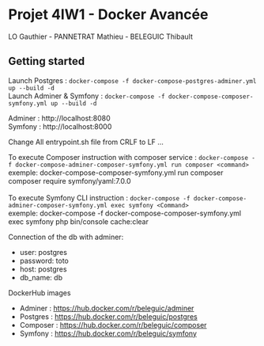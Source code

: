 # Projet 4IW1 - Docker Avancée

LO Gauthier - PANNETRAT Mathieu - BELEGUIC Thibault

## Getting started

Launch Postgres : `docker-compose -f docker-compose-postgres-adminer.yml up --build -d` <br>
Launch Adminer & Symfony : `docker-compose -f docker-compose-composer-symfony.yml up --build -d`

Adminer : http://localhost:8080<br>
Symfony : http://localhost:8000

Change All entrypoint.sh file from CRLF to LF ...

To execute Composer instruction with composer service : `docker-compose -f docker-compose-adminer-composer-symfony.yml run composer <command>`<br>
exemple: docker-compose-composer-symfony.yml run composer composer require symfony/yaml:7.0.0 <br>
<br>
To execute Symfony CLI instruction : `docker-compose -f docker-compose-adminer-composer-symfony.yml exec symfony <Command>` <br>
exemple: docker-compose -f docker-compose-composer-symfony.yml exec symfony php bin/console cache:clear

Connection of the db with adminer:

- user: postgres
- password: toto
- host: postgres
- db_name: db

DockerHub images

- Adminer : https://hub.docker.com/r/beleguic/adminer
- Postgres : https://hub.docker.com/r/beleguic/postgres
- Composer : https://hub.docker.com/r/beleguic/composer
- Symfony : https://hub.docker.com/r/beleguic/symfony
